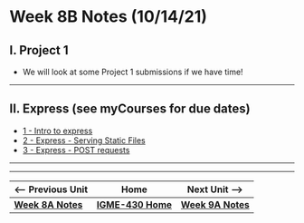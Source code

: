 # Week 8B Notes (10/14/21)



## I. Project 1
- We will look at some Project 1 submissions if we have time!

<hr>

## II. Express (see myCourses for due dates)
- [1 - Intro to express](../express/1-express-intro.md) 
- [2 - Express - Serving Static Files](../express/2-express-serving-static-files.md)
- [3 - Express - POST requests](../express/3-express-post-requests.md)


<hr><hr>

| <-- Previous Unit | Home | Next Unit -->
| --- | --- | --- 
| [**Week 8A Notes**](8A.md)   |  [**IGME-430 Home**](../README.md) | [**Week 9A Notes**](9A.md)



